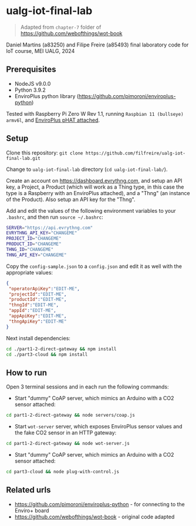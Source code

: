 # ualg-iot-final-lab

> Adapted from `chapter-7` folder of <https://github.com/webofthings/wot-book>

Daniel Martins (a83250) and Filipe Freire (a85493) final laboratory code for IoT course, MEI UALG, 2024

## Prerequisites

- NodeJS v9.0.0
- Python 3.9.2
- EnviroPlus python library (<https://github.com/pimoroni/enviroplus-python>)

Tested with Raspberry Pi Zero W Rev 1.1, running `Raspbian 11 (bullseye) armv6l`, and [EnviroPlus pHAT attached](https://learn.pimoroni.com/article/getting-started-with-enviro-plus).

## Setup

Clone this repository: `git clone https://github.com/filfreire/ualg-iot-final-lab.git`

Change to `ualg-iot-final-lab` directory (`cd ualg-iot-final-lab/`).

Create an account on <https://dashboard.evrythng.com>, and setup an API key, a Project, a Product (which will work as a Thing type, in this case the type is a Raspberry with an EnviroPlus attached), and a "Thng" (an instance of the Product). Also setup an API key for the "Thng".

Add and edit the values of the following environment variables to your `.bashrc`, and then run `source ~/.bashrc`:

```bash
SERVER="https://api.evrythng.com"
EVRYTHNG_API_KEY="CHANGEME"
PROJECT_ID="CHANGEME"
PRODUCT_ID="CHANGEME"
THNG_ID="CHANGEME"
THNG_API_KEY="CHANGEME"
```

Copy the `config-sample.json` to a `config.json` and edit it as well with the appropriate values:

```json
{
 "operatorApiKey":"EDIT-ME",
 "projectId":"EDIT-ME",
 "productId":"EDIT-ME",
 "thngId":"EDIT-ME",
 "appId":"EDIT-ME",
 "appApiKey":"EDIT-ME",
 "thngApiKey":"EDIT-ME"
}
```

Next install dependencies:

```bash
cd ./part1-2-direct-gateway && npm install
cd ./part3-cloud && npm install
```

## How to run

Open 3 terminal sessions and in each run the following commands:

- Start "dummy" CoAP server, which mimics an Arduino with a CO2 sensor attached:

```bash
cd part1-2-direct-gateway && node servers/coap.js
```

- Start `wot-server` server, which exposes EnviroPlus sensor values and the fake CO2 sensor in an HTTP gateway:

```bash
cd part1-2-direct-gateway && node wot-server.js
```

- Start "dummy" CoAP server, which mimics an Arduino with a CO2 sensor attached:

```bash
cd part3-cloud && node plug-with-control.js
```

## Related urls

- <https://github.com/pimoroni/enviroplus-python> - for connecting to the Enviro+ board
- <https://github.com/webofthings/wot-book> - original code adapted
